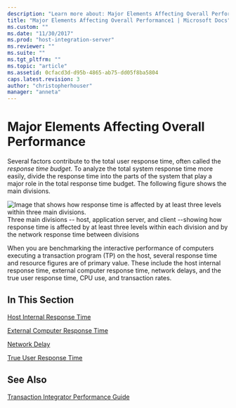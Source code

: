 ```yaml
---
description: "Learn more about: Major Elements Affecting Overall Performance"
title: "Major Elements Affecting Overall Performance1 | Microsoft Docs"
ms.custom: ""
ms.date: "11/30/2017"
ms.prod: "host-integration-server"
ms.reviewer: ""
ms.suite: ""
ms.tgt_pltfrm: ""
ms.topic: "article"
ms.assetid: 0cfacd3d-d95b-4865-ab75-dd05f8ba5804
caps.latest.revision: 3
author: "christopherhouser"
manager: "anneta"
---
```

# Major Elements Affecting Overall Performance
Several factors contribute to the total user response time, often called the *response time budget*. To analyze the total system response time more easily, divide the response time into the parts of the system that play a major role in the total response time budget. The following figure shows the main divisions.  
  
 ![Image that shows how response time is affected by at least three levels within three main divisions.](../core/media/his-ti25.gif "his_ti25")  
Three main divisions -- host, application server, and client --showing how response time is affected by at least three levels within each division and by the network response time between divisions  
  
 When you are benchmarking the interactive performance of computers executing a transaction program (TP) on the host, several response time and resource figures are of primary value. These include the host internal response time, external computer response time, network delays, and the true user response time, CPU use, and transaction rates.  
  
## In This Section  
 [Host Internal Response Time](../core/host-internal-response-time1.md)  
  
 [External Computer Response Time](../core/external-computer-response-time1.md)  
  
 [Network Delay](../core/network-delay1.md)  
  
 [True User Response Time](../core/true-user-response-time2.md)  
  
## See Also  
 [Transaction Integrator Performance Guide](../core/transaction-integrator-performance-guide1.md)
